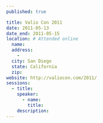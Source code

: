 ```yaml
---
published: true

title: Valio Con 2011
date: 2011-05-13
date_end: 2011-05-15
location: # Attended online
  name:
  address:
    -
  city: San Diego
  state: California
  zip:
website: http://valiocon.com/2011/
sessions:
  - title:
    speaker:
      - name:
        title:
    description:
---
```

